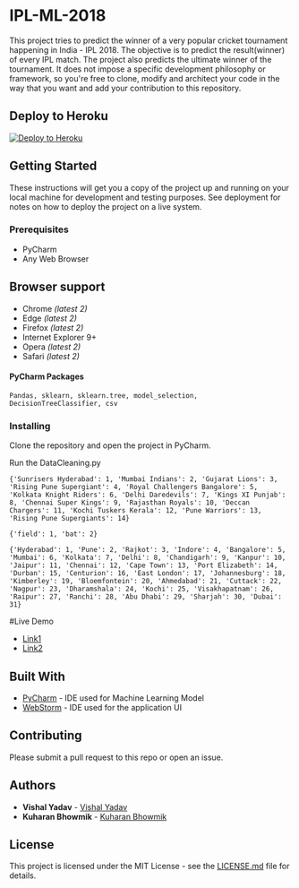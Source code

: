 # IPL-ML-2018
This project tries to predict the winner of a very popular cricket tournament happening in India - IPL 2018. The objective is to predict the result(winner) of every IPL match. The project also predicts the ultimate winner of the tournament. It does not impose a specific development philosophy or framework, so you're free to clone, modify and architect your code in the way that you want and add your contribution to this repository.

## Deploy to Heroku
[![Deploy to Heroku](https://www.herokucdn.com/deploy/button.png)](https://heroku.com/deploy)

## Getting Started

These instructions will get you a copy of the project up and running on your local machine for development and testing purposes. See deployment for notes on how to deploy the project on a live system.

### Prerequisites

* PyCharm
* Any Web Browser

## Browser support

* Chrome *(latest 2)*
* Edge *(latest 2)*
* Firefox *(latest 2)*
* Internet Explorer 9+
* Opera *(latest 2)*
* Safari *(latest 2)*


#### PyCharm Packages
```
Pandas, sklearn, sklearn.tree, model_selection, DecisionTreeClassifier, csv
```

### Installing

Clone the repository and open the project in PyCharm.

Run the DataCleaning.py

```
{'Sunrisers Hyderabad': 1, 'Mumbai Indians': 2, 'Gujarat Lions': 3, 'Rising Pune Supergiant': 4, 'Royal Challengers Bangalore': 5, 'Kolkata Knight Riders': 6, 'Delhi Daredevils': 7, 'Kings XI Punjab': 8, 'Chennai Super Kings': 9, 'Rajasthan Royals': 10, 'Deccan Chargers': 11, 'Kochi Tuskers Kerala': 12, 'Pune Warriors': 13, 'Rising Pune Supergiants': 14}
```

```
{'field': 1, 'bat': 2}
```

```
{'Hyderabad': 1, 'Pune': 2, 'Rajkot': 3, 'Indore': 4, 'Bangalore': 5, 'Mumbai': 6, 'Kolkata': 7, 'Delhi': 8, 'Chandigarh': 9, 'Kanpur': 10, 'Jaipur': 11, 'Chennai': 12, 'Cape Town': 13, 'Port Elizabeth': 14, 'Durban': 15, 'Centurion': 16, 'East London': 17, 'Johannesburg': 18, 'Kimberley': 19, 'Bloemfontein': 20, 'Ahmedabad': 21, 'Cuttack': 22, 'Nagpur': 23, 'Dharamshala': 24, 'Kochi': 25, 'Visakhapatnam': 26, 'Raipur': 27, 'Ranchi': 28, 'Abu Dhabi': 29, 'Sharjah': 30, 'Dubai': 31}
```
#Live Demo
* [Link1](https://ipl2018prediction.herokuapp.com/)
* [Link2](https://iplprediction2018.herokuapp.com/)

## Built With

* [PyCharm](https://www.jetbrains.com/pycharm/) - IDE used for Machine Learning Model
* [WebStorm](https://www.jetbrains.com/webstorm/) - IDE used for the application UI


## Contributing

Please submit a pull request to this repo or open an issue.


## Authors

* **Vishal Yadav** - [Vishal Yadav](https://github.com/vishal-kr-yadav)
* **Kuharan Bhowmik** - [Kuharan Bhowmik](https://github.com/kuharan)


## License

This project is licensed under the MIT License - see the [LICENSE.md](LICENSE.md) file for details.

